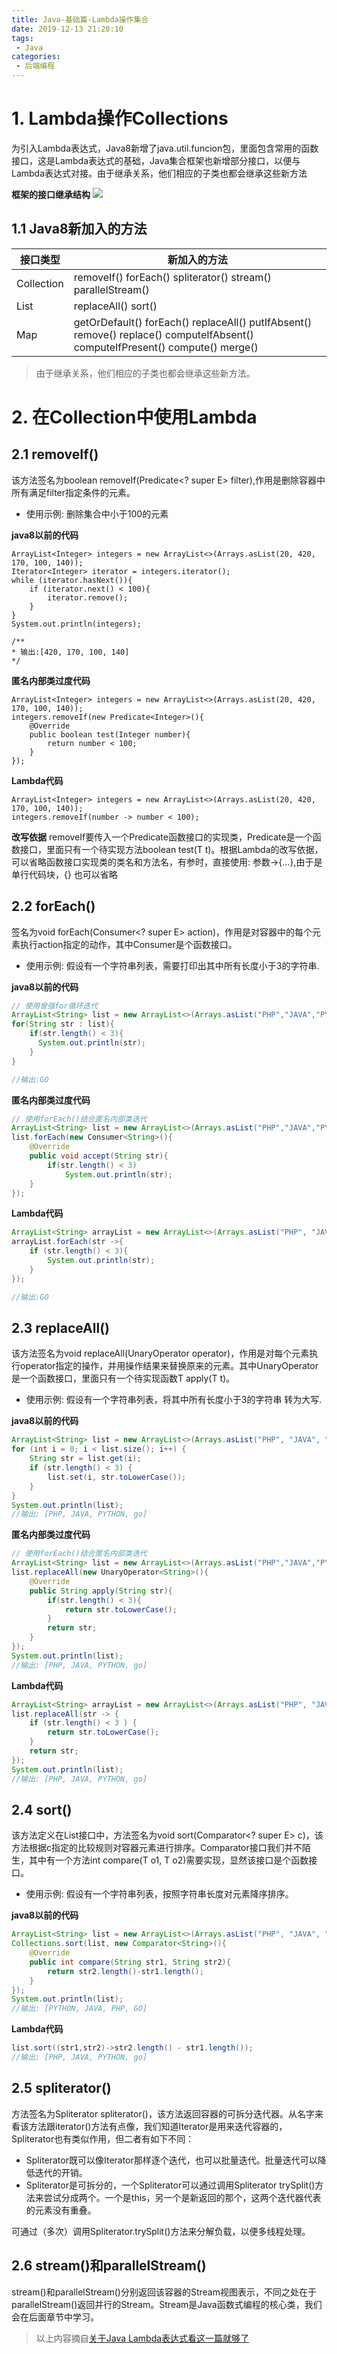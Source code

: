 ```yaml
---
title: Java-基础篇-Lambda操作集合
date: 2019-12-13 21:20:10
tags: 
 - Java
categories:
 - 后端编程
---
```


# 1. Lambda操作Collections
为引入Lambda表达式，Java8新增了java.util.funcion包，里面包含常用的函数接口，这是Lambda表达式的基础，Java集合框架也新增部分接口，以便与Lambda表达式对接。由于继承关系，他们相应的子类也都会继承这些新方法

**框架的接口继承结构**
![](https://52lu.github.io/directionsImg/java/collection-extends-tree.jpeg)

## 1.1 Java8新加入的方法


接口类型 | 新加入的方法
---|---
Collection | removeIf() forEach() spliterator() stream() parallelStream() 
List | replaceAll() sort()
Map	| getOrDefault() forEach() replaceAll() putIfAbsent() remove() replace() computeIfAbsent() computeIfPresent() compute() merge()

> 由于继承关系，他们相应的子类也都会继承这些新方法。

# 2. 在Collection中使用Lambda
## 2.1 removeIf()
该方法签名为boolean removeIf(Predicate<? super E> filter),作用是删除容器中所有满足filter指定条件的元素。


- 使用示例:
删除集合中小于100的元素

**java8以前的代码**
```
ArrayList<Integer> integers = new ArrayList<>(Arrays.asList(20, 420, 170, 100, 140));
Iterator<Integer> iterator = integers.iterator();
while (iterator.hasNext()){
    if (iterator.next() < 100){
        iterator.remove();
    }
}
System.out.println(integers);

/**
* 输出:[420, 170, 100, 140]
*/
```

**匿名内部类过度代码**

```
ArrayList<Integer> integers = new ArrayList<>(Arrays.asList(20, 420, 170, 100, 140));
integers.removeIf(new Predicate<Integer>(){ 
    @Override
    public boolean test(Integer number){
        return number < 100;
    }
});
```

**Lambda代码**
```
ArrayList<Integer> integers = new ArrayList<>(Arrays.asList(20, 420, 170, 100, 140));
integers.removeIf(number -> number < 100);
```

**改写依据**
removeIf要传入一个Predicate函数接口的实现类，Predicate是一个函数接口，里面只有一个待实现方法boolean test(T t)。根据Lambda的改写依据，可以省略函数接口实现类的类名和方法名，有参时，直接使用: 参数->{...},由于是单行代码块，{} 也可以省略

## 2.2 forEach()
签名为void forEach(Consumer<? super E> action)，作用是对容器中的每个元素执行action指定的动作，其中Consumer是个函数接口。

- 使用示例:
假设有一个字符串列表，需要打印出其中所有长度小于3的字符串.

**java8以前的代码**
```java
// 使用曾强for循环迭代
ArrayList<String> list = new ArrayList<>(Arrays.asList("PHP","JAVA","PYTHON","GO"));
for(String str : list){
    if(str.length() < 3){
      System.out.println(str);   
    }
}

//输出:GO
```
**匿名内部类过度代码**
```java
// 使用forEach()结合匿名内部类迭代
ArrayList<String> list = new ArrayList<>(Arrays.asList("PHP","JAVA","PYTHON","GO"));
list.forEach(new Consumer<String>(){
    @Override
    public void accept(String str){
        if(str.length() < 3)
            System.out.println(str);
    }
});
```

**Lambda代码**
```java
ArrayList<String> arrayList = new ArrayList<>(Arrays.asList("PHP", "JAVA", "PYTHON", "GO"));
arrayList.forEach(str ->{
    if (str.length() < 3){
        System.out.println(str);
    }
});

//输出:GO
```

## 2.3 replaceAll()
该方法签名为void replaceAll(UnaryOperator<E> operator)，作用是对每个元素执行operator指定的操作，并用操作结果来替换原来的元素。其中UnaryOperator是一个函数接口，里面只有一个待实现函数T apply(T t)。


- 使用示例:
假设有一个字符串列表，将其中所有长度小于3的字符串 转为大写.

**java8以前的代码**
```java
ArrayList<String> list = new ArrayList<>(Arrays.asList("PHP", "JAVA", "PYTHON", "GO"));
for (int i = 0; i < list.size(); i++) {
    String str = list.get(i);
    if (str.length() < 3) {
        list.set(i, str.toLowerCase());
    }
}
System.out.println(list);
//输出: [PHP, JAVA, PYTHON, go]
```
**匿名内部类过度代码**
```java
// 使用forEach()结合匿名内部类迭代
ArrayList<String> list = new ArrayList<>(Arrays.asList("PHP","JAVA","PYTHON","GO"));
list.replaceAll(new UnaryOperator<String>(){
    @Override
    public String apply(String str){
        if(str.length() < 3){
            return str.toLowerCase(); 
        }
        return str;
    }
});
System.out.println(list);
//输出: [PHP, JAVA, PYTHON, go]
```

**Lambda代码**
```java
ArrayList<String> arrayList = new ArrayList<>(Arrays.asList("PHP", "JAVA", "PYTHON", "GO"));
list.replaceAll(str -> {
    if (str.length() < 3 ) {
        return str.toLowerCase();
    }
    return str;
});
System.out.println(list);
//输出: [PHP, JAVA, PYTHON, go]
```



## 2.4 sort()
该方法定义在List接口中，方法签名为void sort(Comparator<? super E> c)，该方法根据c指定的比较规则对容器元素进行排序。Comparator接口我们并不陌生，其中有一个方法int compare(T o1, T o2)需要实现，显然该接口是个函数接口。


- 使用示例:
假设有一个字符串列表，按照字符串长度对元素降序排序。

**java8以前的代码**
```java
ArrayList<String> list = new ArrayList<>(Arrays.asList("PHP", "JAVA", "PYTHON", "GO"));
Collections.sort(list, new Comparator<String>(){
    @Override
    public int compare(String str1, String str2){
        return str2.length()-str1.length();
    }
});
System.out.println(list);
//输出: [PYTHON, JAVA, PHP, GO]
```

**Lambda代码**
```java
list.sort((str1,str2)->str2.length() - str1.length());
//输出: [PHP, JAVA, PYTHON, go]
```

## 2.5 spliterator()
方法签名为Spliterator<E> spliterator()，该方法返回容器的可拆分迭代器。从名字来看该方法跟iterator()方法有点像，我们知道Iterator是用来迭代容器的，Spliterator也有类似作用，但二者有如下不同：
- Spliterator既可以像Iterator那样逐个迭代，也可以批量迭代。批量迭代可以降低迭代的开销。
- Spliterator是可拆分的，一个Spliterator可以通过调用Spliterator<T> trySplit()方法来尝试分成两个。一个是this，另一个是新返回的那个，这两个迭代器代表的元素没有重叠。

可通过（多次）调用Spliterator.trySplit()方法来分解负载，以便多线程处理。

## 2.6 stream()和parallelStream()
stream()和parallelStream()分别返回该容器的Stream视图表示，不同之处在于parallelStream()返回并行的Stream。Stream是Java函数式编程的核心类，我们会在后面章节中学习。

> 以上内容摘自[关于Java Lambda表达式看这一篇就够了](http://objcoding.com/2019/03/04/lambda/#stream%E5%92%8Cparallelstream)
